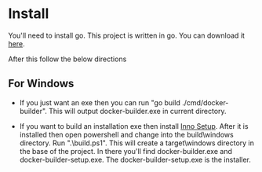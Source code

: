 # Install

You'll need to install go. This project is written in go. You can download it [here](https://go.dev/dl/).

After this follow the below directions

## For Windows

- If you just want an exe then you can run "go build ./cmd/docker-builder". 
This will output docker-builder.exe in current directory.

- If you want to build an installation exe then install [Inno Setup](https://jrsoftware.org/isinfo.php).
After it is installed then open powershell and change into the build\windows directory. Run ".\build.ps1".
This will create a target\windows directory in the base of the project. In there you'll find 
docker-builder.exe and docker-builder-setup.exe. The docker-builder-setup.exe is the installer.
